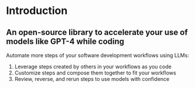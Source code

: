 # Introduction

## An open-source library to accelerate your use of models like GPT-4 while coding

Automate more steps of your software development workflows using LLMs:
1. Leverage steps created by others in your workflows as you code
2. Customize steps and compose them together to fit your workflows
3. Review, reverse, and rerun steps to use models with confidence